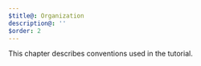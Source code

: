 ```yaml
---
$title@: Organization
description@: ''
$order: 2
---
```


This chapter describes conventions used in the tutorial.